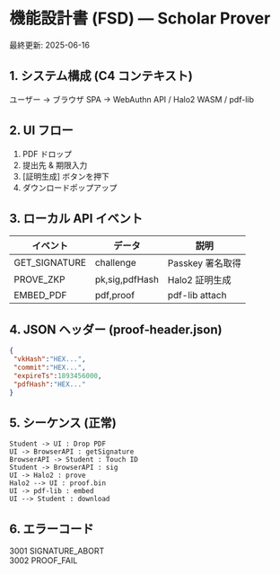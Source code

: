 
# 機能設計書 (FSD) — Scholar Prover  
最終更新: 2025-06-16

## 1. システム構成 (C4 コンテキスト)  
ユーザー → ブラウザ SPA → WebAuthn API / Halo2 WASM / pdf-lib

## 2. UI フロー  
1. PDF ドロップ  
2. 提出先 & 期限入力  
3. [証明生成] ボタンを押下  
4. ダウンロードポップアップ

## 3. ローカル API イベント  
| イベント | データ | 説明 |
|----------|--------|------|
| GET_SIGNATURE | challenge | Passkey 署名取得 |
| PROVE_ZKP | pk,sig,pdfHash | Halo2 証明生成 |
| EMBED_PDF | pdf,proof | pdf-lib attach |

## 4. JSON ヘッダー (proof‑header.json)  
```json
{
 "vkHash":"HEX...",
 "commit":"HEX...",
 "expireTs":1893456000,
 "pdfHash":"HEX..."
}
```

## 5. シーケンス (正常)  
```plantuml
Student -> UI : Drop PDF
UI -> BrowserAPI : getSignature
BrowserAPI -> Student : Touch ID
Student -> BrowserAPI : sig
UI -> Halo2 : prove
Halo2 --> UI : proof.bin
UI -> pdf-lib : embed
UI --> Student : download
```

## 6. エラーコード  
3001 SIGNATURE_ABORT  
3002 PROOF_FAIL